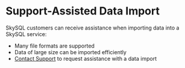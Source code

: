# Support-Assisted Data Import

SkySQL customers can receive assistance when importing data into a SkySQL service:

-  Many file formats are supported
- Data of large size can be imported efficiently
- [Contact Support](https://support.skysql.com) to request assistance with a data import

